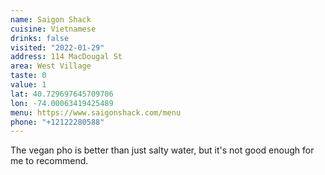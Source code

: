 ```yaml
---
name: Saigon Shack
cuisine: Vietnamese
drinks: false
visited: "2022-01-29"
address: 114 MacDougal St
area: West Village
taste: 0
value: 1
lat: 40.729697645709706
lon: -74.00063419425489
menu: https://www.saigonshack.com/menu
phone: "+12122280588"
---
```


The vegan pho is better than just salty water, but it's not good enough for me to recommend.

